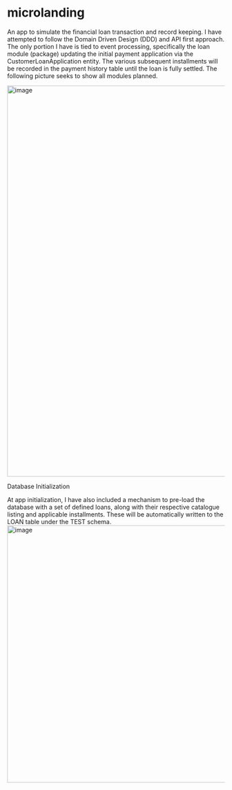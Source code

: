 # microlanding
An app to simulate the financial loan transaction and record keeping. I have attempted to follow the Domain Driven Design (DDD) and API first approach. The only portion I have is tied to event processing, specifically the loan module (package) updating the initial payment application via the CustomerLoanApplication entity. The various subsequent installments will be recorded in the payment history table until the loan is fully settled. The following picture seeks to show all modules planned. 

<img width="906" alt="image" src="https://github.com/user-attachments/assets/8d0f24ed-04a0-4d30-b443-daa1396599d8" />

Database Initialization

At app initialization, I have also included a mechanism to pre-load the database with a set of defined loans, along with their respective catalogue listing and applicable installments. These will be automatically written to the LOAN table under the TEST schema. 
<img width="596" alt="image" src="https://github.com/user-attachments/assets/e5b0ffe4-6036-420c-afbf-602d8eb6c4e5" />


